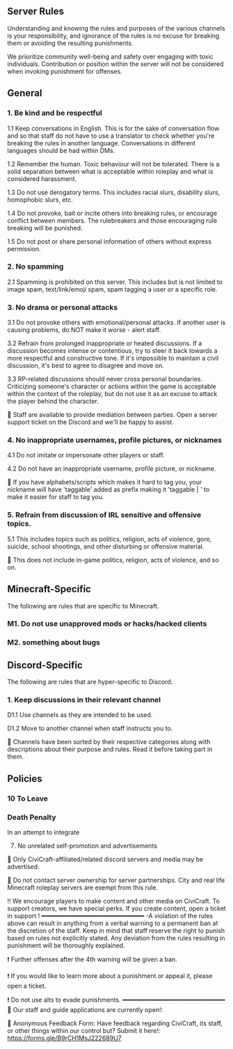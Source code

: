 ## Server Rules
Understanding and knowing the rules and purposes of the various channels is your responsibility, and ignorance of the rules is no excuse for breaking them or avoiding the resulting punishments.

We prioritize community well-being and safety over engaging with toxic individuals. Contribution or position within the server will not be considered when invoking punishment for offenses.

## General
### 1. Be kind and be respectful

1.1 Keep conversations in English. This is for the sake of conversation flow and so that staff do not have to use a translator to check whether you're breaking the rules in another language. Conversations in different languages should be had within DMs.

1.2 Remember the human. Toxic behaviour will not be tolerated. There is a solid separation between what is acceptable within roleplay and what is considered harassment.

1.3 Do not use derogatory terms. This includes racial slurs, disability slurs, homophobic slurs, etc.

1.4 Do not provoke, bait or incite others into breaking rules, or encourage conflict between members. The rulebreakers and those encouraging rule breaking will be punished.

1.5 Do not post or share personal information of others without express permission.

### 2. No spamming

2.1 Spamming is prohibited on this server. This includes but is not limited to image spam, text/link/emoji spam, spam tagging a user or a specific role.

### 3. No drama or personal attacks

3.1 Do not provoke others with emotional/personal attacks. If another user is causing problems, do NOT make it worse - alert staff.

3.2 Refrain from prolonged inappropriate or heated discussions. If a discussion becomes intense or contentious, try to steer it back towards a more respectful and constructive tone. If it's impossible to maintain a civil discussion, it's best to agree to disagree and move on.

3.3 RP-related discussions should never cross personal boundaries. Criticizing someone's character or actions within the game is acceptable within the context of the roleplay, but do not use it as an excuse to attack the player behind the character.

:memo: Staff are available to provide mediation between parties. Open a server support ticket on the Discord and we'll be happy to assist.

### 4. No inappropriate usernames, profile pictures, or nicknames

4.1 Do not imitate or impersonate other players or staff.

4.2 Do not have an inappropriate username, profile picture, or nickname.

:memo: If you have alphabets/scripts which makes it hard to tag you, your nickname will have 'taggable' added as prefix making it 'taggable | <nickname>' to make it easier for staff to tag you.

### 5. Refrain from discussion of IRL sensitive and offensive topics.

5.1 This includes topics such as politics, religion, acts of violence, gore, suicide, school shootings, and other disturbing or offensive material.

:memo: This does not include in-game politics, religion, acts of violence, and so on.

## Minecraft-Specific
The following are rules that are specific to Minecraft.

### M1. Do not use unapproved mods or hacks/hacked clients

### M2. something about bugs
## Discord-Specific
The following are rules that are hyper-specific to Discord.
### 1. Keep discussions in their relevant channel

D1.1 Use channels as they are intended to be used.

D1.2 Move to another channel when staff instructs you to.

:memo: Channels have been sorted by their respective categories along with descriptions about their purpose and rules. Read it before taking part in them.
## Policies
### 10 To Leave
### Death Penalty
In an attempt to integrate 

7. No unrelated self-promotion and advertisements

🔸 Only CiviCraft-affiliated/related discord servers and media may be advertised.

🔸 Do not contact server ownership for server partnerships. City and real life Minecraft roleplay servers are exempt from this rule.

‼️ We encourage players to make content and other media on CiviCraft. To support creators, we have special perks. If you create content, open a ticket in ⁠support !
━━━━━━━━━━━━━━━━━━━━━━━━━━━━
-A violation of the rules above can result in anything from a verbal warning to a permanent ban at the discretion of the staff. Keep in mind that staff reserve the right to punish based on rules not explicitly stated. Any deviation from the rules resulting in punishment will be thoroughly explained.




❗ Further offenses after the 4th warning will be given a ban.

❗ If you would like to learn more about a punishment or appeal it, please open a ticket.

❗ Do not use alts to evade punishments.
━━━━━━━━━━━━━━━━━━━━━━━━━━━━
💜  Our staff and guide applications are currently open!:

💙 Anonymous Feedback Form: Have feedback regarding CiviCraft, its staff, or other things within our control but? Submit it here!: https://forms.gle/B9rCH1MsJ222689U7 